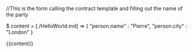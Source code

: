 //This is the form calling the contract template and filling out the name of the party

$ content = [./HelloWorld.md] => {
	"person.name" : "Pierre",
	"person.city" : "London"
}

{{content}}